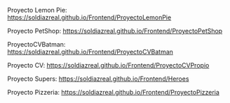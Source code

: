 Proyecto Lemon Pie: https://soldiazreal.github.io/Frontend/ProyectoLemonPie

Proyecto PetShop: https://soldiazreal.github.io/Frontend/ProyectoPetShop

ProyectoCVBatman: https://soldiazreal.github.io/Frontend/ProyectoCVBatman

Proyecto CV: https://soldiazreal.github.io/Frontend/ProyectoCVPropio

Proyecto Supers: https://soldiazreal.github.io/Frontend/Heroes

Proyecto Pizzeria: https://soldiazreal.github.io/Frontend/ProyectoPizzeria